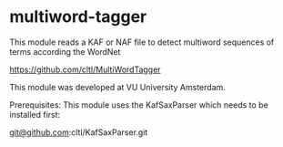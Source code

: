multiword-tagger
================

This module reads a KAF or NAF file to detect multiword sequences of terms according the WordNet

https://github.com/cltl/MultiWordTagger

This module was developed at VU University Amsterdam.

Prerequisites:
This module uses the KafSaxParser which needs to be installed first:

git@github.com:cltl/KafSaxParser.git
